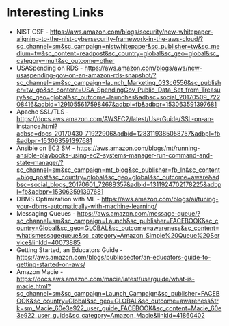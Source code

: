 # Interesting Links

- NIST CSF - https://aws.amazon.com/blogs/security/new-whitepaper-aligning-to-the-nist-cybersecurity-framework-in-the-aws-cloud/?sc_channel=sm&sc_campaign=nistwhitepaper&sc_publisher=tw&sc_medium=tw&sc_content=readpost&sc_country=global&sc_geo=global&sc_category=mult&sc_outcome=other
- USASpending on RDS - https://aws.amazon.com/blogs/aws/new-usaspending-gov-on-an-amazon-rds-snapshot/?sc_channel=sm&sc_campaign=launch_Marketing_033c6556&sc_publisher=tw_go&sc_content=USA_SpendingGov_Public_Data_Set_from_Treasury&sc_geo=global&sc_outcome=launches&adbsc=social_20170509_72208416&adbid=1291055617598467&adbpl=fb&adbpr=153063591397681
- Apache SSL/TLS - https://docs.aws.amazon.com/AWSEC2/latest/UserGuide/SSL-on-an-instance.html?adbsc=docs_20170430_71922906&adbid=1283119385058757&adbpl=fb&adbpr=153063591397681
- Ansible on EC2 SM - https://aws.amazon.com/blogs/mt/running-ansible-playbooks-using-ec2-systems-manager-run-command-and-state-manager/?sc_channel=sm&sc_campaign=mt_blog&sc_publisher=fb_ln&sc_content=blog_post&sc_country=global&sc_geo=global&sc_outcome=aware&adbsc=social_blogs_20170601_72688357&adbid=1311924702178225&adbpl=fb&adbpr=153063591397681
- DBMS Optimization with ML - https://aws.amazon.com/blogs/ai/tuning-your-dbms-automatically-with-machine-learning/
- Messaging Queues - https://aws.amazon.com/message-queue/?sc_channel=sm&sc_campaign=Launch&sc_publisher=FACEBOOK&sc_country=Global&sc_geo=GLOBAL&sc_outcome=awareness&sc_content=whatismessagequeue&sc_category=Amazon_Simple%20Queue%20Service&linkId=40073885
- Getting Started, an Educators Guide - https://aws.amazon.com/blogs/publicsector/an-educators-guide-to-getting-started-on-aws/
- Amazon Macie - https://docs.aws.amazon.com/macie/latest/userguide/what-is-macie.html?sc_channel=sm&sc_campaign=Launch_Campaign&sc_publisher=FACEBOOK&sc_country=Global&sc_geo=GLOBAL&sc_outcome=awareness&trk=sm_Macie_60e3e922_user_guide_FACEBOOK&sc_content=Macie_60e3e922_user_guide&sc_category=Amazon_Macie&linkId=41860402
